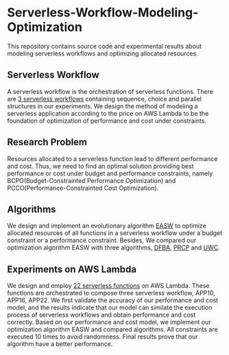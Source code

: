 # Serverless-Workflow-Modeling-Optimization
This repository contains source code and experimental results about modeling serverless workflows and optimizing allocated resources.

## Serverless Workflow

A serverless workflow is the orchestration of serverless functions. There are [3 serverless workflows](https://github.com/StudentWwg/Serverless-Workflow-Modeling-Optimization/tree/main/src/main/resources/serverless_workflow_json_files) containing sequence, choice and parallel structures in our experiments. We design the method of modeling a serverless application according to the price on AWS Lambda to be the foundation of optimization of performance and cost under constraints.

## Research Problem

Resources allocated to a serverless function lead to different performance and cost. Thus, we need to find an optimal solution providing best performance or cost under budget and performance constraints, namely BCPO(Budget-Constrainted Performance Optimization) and PCCO(Performance-Constrainted Cost Optimization).

## Algorithms

We design and implement an evolutionary algorithm [EASW](https://github.com/StudentWwg/Serverless-Workflow-Modeling-Optimization/tree/main/src/main/java/EASW) to optimize allocated resources of all functions in a serverless workflow under a budget constraint or a performance constraint.
Besides, We compared our optimization algorithm EASW with three algorithms, [DFBA](https://github.com/StudentWwg/Serverless-Workflow-Modeling-Optimization/tree/main/src/main/java/DFBA), [PRCP](https://github.com/StudentWwg/Serverless-Workflow-Modeling-Optimization/tree/main/src/main/java/PRCP) and [UWC](https://github.com/StudentWwg/Serverless-Workflow-Modeling-Optimization/tree/main/src/main/java/UWC).

## Experiments on AWS Lambda

We design and employ [22 serverless functions](https://github.com/StudentWwg/Serverless-Workflow-Modeling-Optimization/tree/main/src/main/java/AWSLambda/LambdaFunctions) on AWS Lambda. These functions are orchestrated to compose three serverless workflow, APP10, APP16, APP22. 
We first validate the accuracy of our performance and cost model, and the results indicate that our model can similate the execution process of serverless workflows and obtain performance and cost correctly. 
Based on our performance and cost model, we implement our optimization algorithm EASW and compared algorithms. All constraints are executed 10 times to avoid randomness. Final results prove that our algorithm have a better performance.
